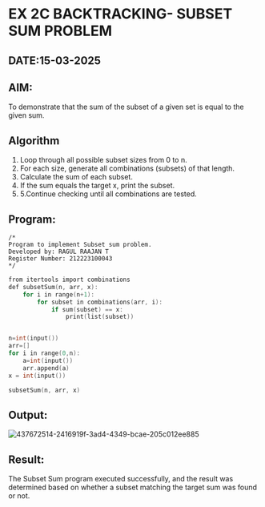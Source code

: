# EX 2C BACKTRACKING- SUBSET SUM PROBLEM
## DATE:15-03-2025
## AIM:
To demonstrate that the sum of the subset of a given set is equal to the given sum.


## Algorithm
1. Loop through all possible subset sizes from 0 to n.
2. For each size, generate all combinations (subsets) of that length.
3. Calculate the sum of each subset.
4. If the sum equals the target x, print the subset.
5. 5.Continue checking until all combinations are tested.

## Program:
```
/*
Program to implement Subset sum problem.
Developed by: RAGUL RAAJAN T
Register Number: 212223100043
*/
```
```C
from itertools import combinations
def subsetSum(n, arr, x):
	for i in range(n+1):
		for subset in combinations(arr, i):
			if sum(subset) == x:
				print(list(subset))


n=int(input())
arr=[]
for i in range(0,n):
    a=int(input())
    arr.append(a)
x = int(input())

subsetSum(n, arr, x)
```

## Output:


![437672514-2416919f-3ad4-4349-bcae-205c012ee885](https://github.com/user-attachments/assets/c8aa9d46-150f-466e-b2f3-bf3856fdea1d)



## Result:
The Subset Sum program executed successfully, and the result was determined based on whether a subset matching the target sum was found or not.
